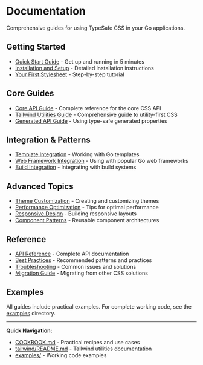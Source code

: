 # Documentation

Comprehensive guides for using TypeSafe CSS in your Go applications.

## Getting Started

- [Quick Start Guide](getting-started.md) - Get up and running in 5 minutes
- [Installation and Setup](installation.md) - Detailed installation instructions
- [Your First Stylesheet](first-stylesheet.md) - Step-by-step tutorial

## Core Guides

- [Core API Guide](core-api.md) - Complete reference for the core CSS API
- [Tailwind Utilities Guide](tailwind-guide.md) - Comprehensive guide to utility-first CSS
- [Generated API Guide](generated-api.md) - Using type-safe generated properties

## Integration & Patterns

- [Template Integration](template-integration.md) - Working with Go templates
- [Web Framework Integration](framework-integration.md) - Using with popular Go web frameworks
- [Build Integration](build-integration.md) - Integrating with build systems

## Advanced Topics

- [Theme Customization](theme-customization.md) - Creating and customizing themes
- [Performance Optimization](performance.md) - Tips for optimal performance
- [Responsive Design](responsive-design.md) - Building responsive layouts
- [Component Patterns](component-patterns.md) - Reusable component architectures

## Reference

- [API Reference](api-reference.md) - Complete API documentation
- [Best Practices](best-practices.md) - Recommended patterns and practices
- [Troubleshooting](troubleshooting.md) - Common issues and solutions
- [Migration Guide](migration.md) - Migrating from other CSS solutions

## Examples

All guides include practical examples. For complete working code, see the [examples](../examples/) directory.

---

**Quick Navigation:**
- [COOKBOOK.md](../COOKBOOK.md) - Practical recipes and use cases
- [tailwind/README.md](../tailwind/README.md) - Tailwind utilities documentation
- [examples/](../examples/) - Working code examples